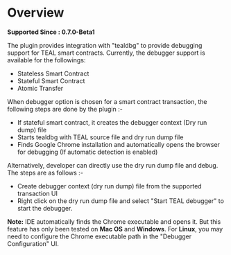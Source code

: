 # Overview

**Supported Since : 0.7.0-Beta1**

The plugin provides integration with "tealdbg" to provide debugging support for TEAL smart contracts. Currently, the debugger support is available for the followings:

* Stateless Smart Contract
* Stateful Smart Contract
* Atomic Transfer

When debugger option is chosen for a smart contract transaction, the following steps are done by the plugin :-

* If stateful smart contract, it creates the debugger context \(Dry run dump\) file
* Starts tealdbg with TEAL source file and dry run dump file
* Finds Google Chrome installation and automatically opens the browser for debugging \(If automatic detection is enabled\)

Alternatively, developer can directly use the dry run dump file and debug. The steps are as follows :-

* Create debugger context \(dry run dump\) file from the supported transaction UI
* Right click on the dry run dump file and select "Start TEAL debugger" to start the debugger.

**Note:** IDE automatically finds the Chrome executable and opens it. But this feature has only been tested on **Mac OS** and **Windows**. For **Linux**, you may need to configure the Chrome executable path in the "Debugger Configuration" UI.



